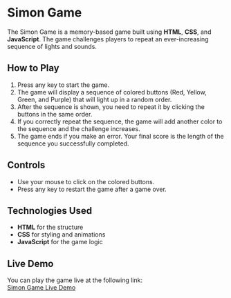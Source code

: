 # Simon Game

The Simon Game is a memory-based game built using **HTML**, **CSS**, and **JavaScript**. The game challenges players to repeat an ever-increasing sequence of lights and sounds.

## How to Play

1. Press any key to start the game.
2. The game will display a sequence of colored buttons (Red, Yellow, Green, and Purple) that will light up in a random order.
3. After the sequence is shown, you need to repeat it by clicking the buttons in the same order.
4. If you correctly repeat the sequence, the game will add another color to the sequence and the challenge increases.
5. The game ends if you make an error. Your final score is the length of the sequence you successfully completed.

## Controls

- Use your mouse to click on the colored buttons.
- Press any key to restart the game after a game over.

## Technologies Used

- **HTML** for the structure
- **CSS** for styling and animations
- **JavaScript** for the game logic

## Live Demo

You can play the game live at the following link:  
[Simon Game Live Demo](https://simon-game-kkyq.onrender.com)
